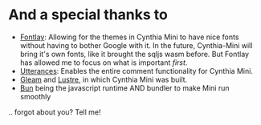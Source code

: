 # And a special thanks to

- [Fontlay](https://fontlay.com/): Allowing for the themes in Cynthia Mini to have nice fonts without having to bother Google with it. In the future, Cynthia-Mini will bring it's own fonts, like it brought the sqljs wasm before. But Fontlay has allowed me to focus on what is important _first_.
- [Utterances](https://utteranc.es/): Enables the entire comment functionality for Cynthia Mini.
- [Gleam](https://gleam.run/) and [Lustre](https://github.com/sponsors/hayleigh-dot-dev), in which Cynthia Mini was built.
- [Bun](https://bun.sh/) being the javascript runtime AND bundler to make Mini run smoothly

.. forgot about you? Tell me!
